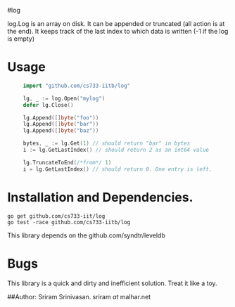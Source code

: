 #log

log.Log is an array on disk. It can be appended or truncated (all action is at the end).
It keeps track of the last index to which data is written (-1 if the log is empty)

# Usage

```go
     import "github.com/cs733-iitb/log"

     lg, _ := log.Open("mylog")
     defer lg.Close()

     lg.Append([]byte("foo"))
     lg.Append([]byte("bar"))
     lg.Append([]byte("baz"))

     bytes, _ := lg.Get(1) // should return "bar" in bytes
     i := lg.GetLastIndex() // should return 2 as an int64 value

     lg.TruncateToEnd(/*from*/ 1)
     i = lg.GetLastIndex() // should return 0. One entry is left.

```

# Installation and Dependencies.

    go get github.com/cs733-iit/log
    go test -race github.com/cs733-iitb/log

This library depends on the github.com/syndtr/leveldb

# Bugs

This library is a quick and dirty and inefficient solution. Treat it like a toy.

##Author: Sriram Srinivasan. sriram _at_ malhar.net
